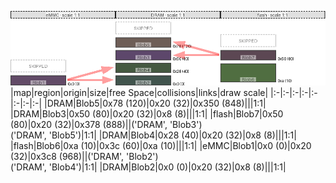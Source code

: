 ![memory map diagram](test_generate_doc_example_three_maps_redux.png)
|map|region|origin|size|free Space|collisions|links|draw scale|
|:-|:-|:-|:-|:-|:-|:-|:-|
|DRAM|<span style='color:(63, 41, 32)'>Blob5</span>|0x78 (120)|0x20 (32)|0x350 (848)|||1:1|
|DRAM|<span style='color:(40, 11, 59)'>Blob3</span>|0x50 (80)|0x20 (32)|0x8 (8)|||1:1|
|flash|<span style='color:(38, 10, 27)'>Blob7</span>|0x50 (80)|0x20 (32)|0x378 (888)||('DRAM', 'Blob3')<BR>('DRAM', 'Blob5')|1:1|
|DRAM|<span style='color:(8, 34, 2)'>Blob4</span>|0x28 (40)|0x20 (32)|0x8 (8)|||1:1|
|flash|<span style='color:(22, 63, 2)'>Blob6</span>|0xa (10)|0x3c (60)|0xa (10)|||1:1|
|eMMC|<span style='color:(46, 16, 53)'>Blob1</span>|0x0 (0)|0x20 (32)|0x3c8 (968)||('DRAM', 'Blob2')<BR>('DRAM', 'Blob4')|1:1|
|DRAM|<span style='color:(2, 28, 18)'>Blob2</span>|0x0 (0)|0x20 (32)|0x8 (8)|||1:1|
